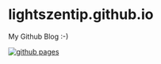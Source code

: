 # lightszentip.github.io

My Github Blog :-)

[![github pages](https://github.com/lightszentip/lightszentip.github.io/actions/workflows/gh-pages.yml/badge.svg)](https://github.com/lightszentip/lightszentip.github.io/actions/workflows/gh-pages.yml)
